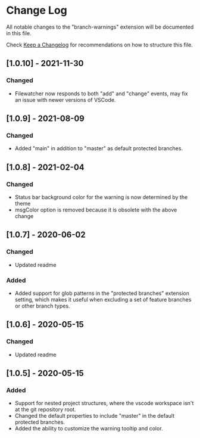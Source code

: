 # Change Log
All notable changes to the "branch-warnings" extension will be documented in this file.

Check [Keep a Changelog](http://keepachangelog.com/) for recommendations on how to structure this file.

## [1.0.10] - 2021-11-30
### Changed
- Filewatcher now responds to both "add" and "change" events, may fix an issue with newer versions of VSCode.

## [1.0.9] - 2021-08-09
### Changed
- Added "main" in addition to "master" as default protected branches.

## [1.0.8] - 2021-02-04
### Changed
- Status bar background color for the warning is now determined by the theme
- msgColor option is removed because it is obsolete with the above change

## [1.0.7] - 2020-06-02
### Changed
- Updated readme
### Added
- Added support for glob patterns in the "protected branches" extension setting, which makes it useful when excluding a set of feature branches or other branch types. 

## [1.0.6] - 2020-05-15
### Changed
- Updated readme

## [1.0.5] - 2020-05-15
### Added
- Support for nested project structures, where the vscode workspace isn't at the git repository root. 
- Changed the default properties to include "master" in the default protected branches. 
- Added the ability to customize the warning tooltip and color. 